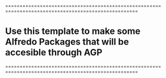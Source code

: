 ====================================================================================================

# Use this template to make some Alfredo Packages that will be accesible through AGP

====================================================================================================
